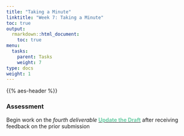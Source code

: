 ```yaml
---
title: "Taking a Minute"
linktitle: "Week 7: Taking a Minute"
toc: true
output:
  rmarkdown::html_document:
    toc: true
menu:
  tasks:
    parent: Tasks
    weight: 7
type: docs
weight: 1
---
```


{{% aes-header %}}

<style>
img {
max-width:100%;
}
</style>

### Assessment

Begin work on the <i>fourth deliverable</i> <a href="/deliverables/04-l4/"><span style="color:#6acda5;font-weight:bold">Update the Draft</span></a> after receiving feedback on the prior submission
